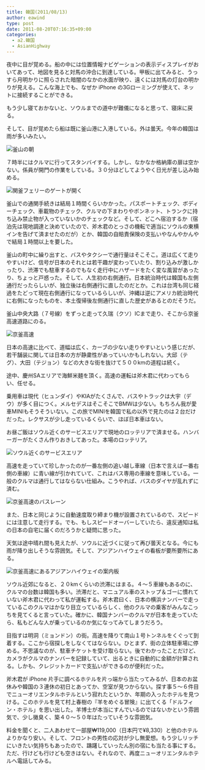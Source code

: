 ```yaml
---
title: 韓国(2011/08/13)
author: eawind
type: post
date: 2011-08-20T07:16:35+09:00
categories:
  - a2.韓国
  - AsianHighway
---
```

夜中に目が覚める。船の中には位置情報ナビゲーションの表示ディスプレイがおいてあって、地図を見ると対馬の沖合に到達している。甲板に出てみると、うっすら月明かりに照らされた暗闇のなかの水面が映り、遠くには対馬の灯台の明かりが見える。こんな海上でも、なぜか iPhone の3Gローミングが使えて、ネットに接続することができる。

もう少し寝ておかないと、ソウルまでの道中が難儀になると思って、寝床に戻る。

そして、目が覚めたら船は既に釜山港に入港している。外は曇天。今年の韓国は雨が多いみたい。

![釜山の朝](/img/wp/2011/08/CIMG17291.jpg)


７時半にはクルマに行ってスタンバイする。しかし、なかなか格納庫の扉は空かない。係員が開門の作業をしている。３０分ほどしてようやく日光が差し込み始める。

![関釜フェリーのゲートが開く](/img/wp/2011/08/CIMG17341.jpg)

釜山での通関手続きは結局１時間くらいかかった。パスポートチェック、ボディーチェック、車載物のチェック、クルマの下まわりやボンネット、トランクに持ち込み禁止物が入っていないかのチェックなど。そして、どこへ宿泊するか（宿泊先は現地調達と決めていたので、斧木君のとっさの機転で適当にソウルの東横インを告げて済ませたのだが）とか、韓国の自賠責保険の支払いやなんやかんやで結局１時間以上を要した。

釜山の町中に繰り出すと、バスやタクシーで通行量はそこそこ。道は広くて走りやすいけど、信号が日本のそれとは若干趣が変わっていたり、割り込みが激しかったり、渋滞でも駐車するのでもなく走行中にハザードをたく変な風習があったり、ちょっと戸惑った。そして、人生初の右側通行。日本統治時代は韓国も左側通行だったらしいが、独立後は右側通行に直したのだとか。これは台湾も同じ経過をたどって現在右側通行になっているらしいが、沖縄は逆にアメリカ統治時代に右側になったものを、本土復帰後左側通行に直した歴史があるとのだそうだ。

釜山中央大路（７号線）をずっと走って久瑞（クソ）ICまで走り、そこから京釜高速道路にのる。

![京釜高速](/img/wp/2011/08/CIMG17361.jpg)

日本の高速に比べて、道幅は広く、カーブの少ない走りやすいという感じだが、若干舗装に関しては日本の方が静粛性があっていいかもしれない。大邱（テグ）、大田（テジョン）などの大きな街を抜けて５００kmの道程は続く。

途中、慶州SAエリアで海鮮米麺を頂く。高速の運転は斧木君に代わってもらい、任せる。

乗用車は現代（ヒュンダイ）やKIAがたくさんで、バスやトラックは大宇（デウ）が多く目につく。メルセデスはそこそこでBMWは少ない。もちろん我が愛車MINIもそうそういない。この旅でMINIを韓国で私の以外で見たのは２台だけだった。レクサスが少し走っているくらいで、ほぼ日本車はない。

お昼ご飯はソウル近くのサービスエリアで現地のロッテリアで済ませる。ハンバーガーがたくさん作りおきしてあった。本場のロッテリア。

![ソウル近くのサービスエリア](/img/wp/2011/08/CIMG17371.jpg)

高速を走っていて珍しかったのが一番左側の追い越し車線（日本で言えば一番右側の車線）に青い線が引かれていて、これはバス専用の車線を意味している。一般のクルマは通行してはならない仕組み。こうやれば、バスのダイヤが乱れずに済む。

![京釜高速のバスレーン](/img/wp/2011/08/CIMG17391.jpg)

また、日本と同じように自動速度取り締まり機が設置されているので、スピードには注意して走行する。でも、もしスピードオーバーしていたら、違反通知は私の日本の自宅に届くのだろうかと疑問に思った。

天気は途中晴れ間も見えたが、ソウルに近づくに従って再び曇天となる。今にも雨が降り出しそうな雰囲気。そして、アジアンハイウェイの看板が要所要所にある。

![京釜高速にあるアジアンハイウェイの案内板](/img/wp/2011/08/CIMG17411.jpg)

ソウル近郊になると、２０kmくらいの渋滞にはまる。４〜５車線もあるのに、クルマの台数は韓国も多い。渋滞だと、マニュアル車のストップ＆ゴーに慣れていない斧木君に代わって私が運転する。斧木君曰く、日本の横浜ナンバーで走っているこのクルマはかなり目立っているらしく、他のクルマの乗客がみんなこっちを見てくると言っていた。確かに、韓国ナンバーのクルマが日本を走っていたら、私もどんな人が乗っているのか気になってみてしまうだろう。

目指すは明洞（ミョンドン）の街。高速を降りて南山１号トンネルをくぐって到着する。ここから宿探しをしなくてはならない。ひとまず、街の立体駐車場に停める。不思議なのが、駐車チケットを受け取らない。後でわかったことだけど、カメラがクルマのナンバーを記録していて、出るときに自動的に金額が計算される。しかも、クレジットカードで支払いができるのが便利だった。

斧木君が iPhone 片手に調べるホテルを片っ端から当たってみるが、日本のお盆休みや韓国の３連休の初日とあってか、空室が見つからない。探す事５〜６件目でニューオリエンタルホテルという寂れたというか、年期の入ったホテルを見つける。このホテルを見て村上春樹の『羊をめぐる冒険』に出てくる「ドルフィン・ホテル」を思い出した。羊博士が本当にすんでいるのではないかという雰囲気で、少し黴臭く、築４０〜５０年はたっていそうな雰囲気。

料金を聞くと、二人あわせて一部屋₩119,000（日本円で¥8,330）と他のホテルよりかなり安い。そして、フロントの男性の応対が少し無愛想。もう少しリッチにいきたい気持ちもあったので、躊躇していったん別の宿にも当たる事にする。ただ、行けども行けども空きはない。それなので、再度ニューオリエンタルホテルへ電話してみる。
